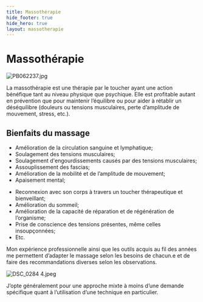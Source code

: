 ```yaml
---
title: Massothérapie
hide_footer: true
hide_hero: true
layout: massotherapie
---
```



# Massothérapie

![PB062237.jpg](/uploads/PB062237.jpg)


La massothérapie est une thérapie par le toucher ayant une action bénéfique tant au niveau physique que psychique.
Elle est profitable autant en prévention que pour maintenir l’équilibre ou pour aider à rétablir un déséquilibre (douleurs ou tensions musculaires, perte d’amplitude de mouvement, stress, etc.).

## Bienfaits du massage

<div class="row">
<div class="col">
<ul>
<li>Amélioration de la circulation sanguine et lymphatique;</li>
<li>Soulagement des tensions musculaires;</li>
<li>Soulagement d'engourdissements causés par des tensions   musculaires;</li>
<li>Assouplissement des fascias;</li>
<li>Amélioration de la mobilité et de l’amplitude de mouvement;</li>
<li>Apaisement mental;</li>
</ul>
</div>
<div class="col">
<ul>
<li>Reconnexion avec son corps à travers un toucher thérapeutique et bienveillant;</li>
<li>Amélioration du sommeil;</li>
<li>Amélioration de la capacité de réparation et de régénération de l’organisme;</li>
<li>Prise de conscience des tensions présentes, même celles insoupçonnées;</li>
<li>Etc.</li>
</ul>
</div>
</div>


Mon expérience professionnelle ainsi que les outils acquis au fil des années me permettent d’adapter le massage selon les besoins de chacun.e et de faire des recommandations diverses selon les observations.


![DSC_0284 4.jpeg](/uploads/DSC_0284%204.jpeg)

J’opte généralement pour une approche mixte à moins d’une demande spécifique quant à l’utilisation d’une technique en particulier.
